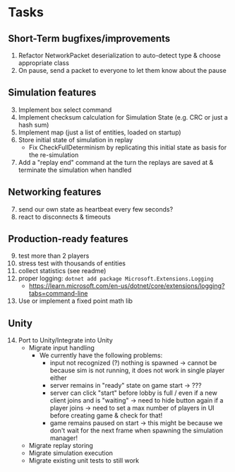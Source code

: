 # Tasks

## Short-Term bugfixes/improvements
1. Refactor NetworkPacket deserialization to auto-detect type & choose appropriate class
2. On pause, send a packet to everyone to let them know about the pause

## Simulation features
3. Implement box select command
4. Implement checksum calculation for Simulation State (e.g. CRC or just a hash sum)
5. Implement map (just a list of entities, loaded on startup)
6. Store initial state of simulation in replay
   - Fix CheckFullDeterminism by replicating this initial state as basis for the re-simulation
7. Add a "replay end" command at the turn the replays are saved at & terminate the simulation when handled

## Networking features
7. send our own state as heartbeat every few seconds?
8. react to disconnects & timeouts

## Production-ready features
9. test more than 2 players
10. stress test with thousands of entities
11. collect statistics (see readme)
12. proper logging: `dotnet add package Microsoft.Extensions.Logging`
    - https://learn.microsoft.com/en-us/dotnet/core/extensions/logging?tabs=command-line
13. Use or implement a fixed point math lib

## Unity
14. Port to Unity/Integrate into Unity    
    - Migrate input handling
      - We currently have the following problems:
        - input not recognized (?) nothing is spawned
          -> cannot be because sim is not running, it does not work in single player either
        - server remains in "ready" state on game start
          -> ???
        - server can click "start" before lobby is full / even if a new client joins and is "waiting"
          -> need to hide button again if a player joins 
          -> need to set a max number of players in UI before creating game & check for that!
        - game remains paused on start
          -> this might be because we don't wait for the next frame when spawning the simulation manager!
    - Migrate replay storing
    - Migrate simulation execution
    - Migrate existing unit tests to still work